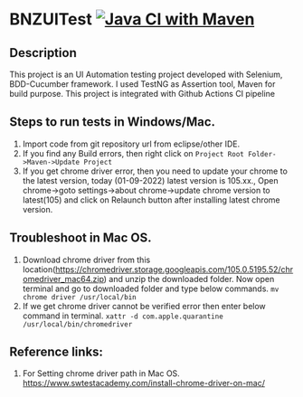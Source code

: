 # BNZUITest   [![Java CI with Maven](https://github.com/Saianuradha/BNZUITest/actions/workflows/Windows-maven.yml/badge.svg)](https://github.com/Saianuradha/BNZUITest/actions/workflows/Windows-maven.yml)

## Description
This project is an UI Automation testing project developed with Selenium, BDD-Cucumber framework. I used TestNG as Assertion tool, Maven for build purpose.
This project is integrated with Github Actions CI pipeline

## Steps to run tests in Windows/Mac.
1. Import code from git repository url from eclipse/other IDE.
2. If you find any Build errors, then right click on `Project Root Folder->Maven->Update Project`
3. If you get chrome driver error, then you need to update your chrome to the latest version, today (01-09-2022) latest version is 105.xx., Open chrome->goto settings->about chrome->update chrome version to latest(105) and click on Relaunch button after installing latest chrome version.

## Troubleshoot in Mac OS.
1. Download chrome driver from this location(https://chromedriver.storage.googleapis.com/105.0.5195.52/chromedriver_mac64.zip) and unzip the downloaded folder. Now open terminal and go to downloaded folder and type below commands. 
`mv chrome driver /usr/local/bin`
2. If we get chrome driver cannot be verified error then enter below command in terminal. `xattr -d com.apple.quarantine /usr/local/bin/chromedriver`

## Reference links:
1. For Setting chrome driver path in Mac OS. https://www.swtestacademy.com/install-chrome-driver-on-mac/
